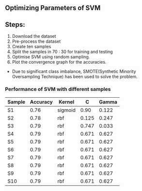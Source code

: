 ## Optimizing Parameters of SVM

## Steps:
1. Download the dataset
2. Pre-process the dataset
3. Create ten samples 
4. Split the samples in  70 : 30 for training and testing
5. Optimise SVM using random sampling.
6. Plot the convergence graph for the accuracies.

- Due to significant class imbalance, SMOTE(Synthetic Minority Oversampling Technique) has been used to solve the problem.


### Performance of SVM with different samples
|Sample|	Accuracy |	Kernel |	C 	 |     Gamma |
|------|-----------|--------|---------|-----------|
|S1	|0.76   |sigmoid |0.90 |0.122|
S2	|0.78	|rbf	|0.125	|0.247|
S3	|0.79	|rbf	|0.747	|0.033|
S4	|0.79	|rbf	|0.671	|0.627|
S5	|0.79	|rbf	|0.671	|0.627|
S6	|0.79	|rbf	|0.671	|0.627|
S7	|0.79	|rbf	|0.671	|0.627|
S8	|0.79	|rbf	|0.671	|0.627|
S9	|0.79	|rbf	|0.671	|0.627|
S10	|0.79	|rbf	|0.671	|0.627|


